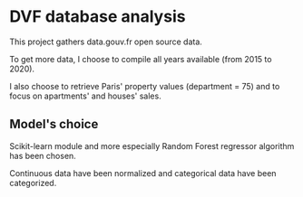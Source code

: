 # DVF database analysis

This project gathers data.gouv.fr open source data.

To get more data, I choose to compile all years available (from 2015 to 2020).

I also choose to retrieve Paris' property values (department = 75) and to focus on apartments' and houses' sales.

## Model's choice

Scikit-learn module and more especially Random Forest regressor algorithm has been chosen.  

Continuous data have been normalized and categorical data have been categorized.





